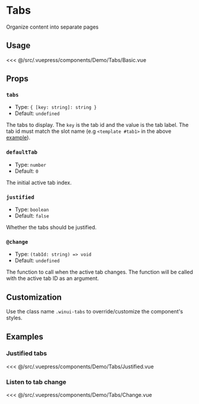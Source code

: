 # Tabs

<Content-Subtitle>Organize content into separate pages</Content-Subtitle>

<Misc-Ad />

## Usage

<Content-Example>

<div><Demo-Tabs-Basic /></div>

<<< @/src/.vuepress/components/Demo/Tabs/Basic.vue

</Content-Example>

## Props

### `tabs` <Badge text="required" type="error" />

- Type: `{ [key: string]: string }`
- Default: `undefined`

The tabs to display. The `key` is the tab id and the value is the tab label. The tab id must match the slot name (e.g `<template #tab1>` in the above [example](#usage)).

### `defaultTab` <Badge text="optional" type="tip" />

- Type: `number`
- Default: `0`

The initial active tab index.

### `justified` <Badge text="optional" type="tip" />

- Type: `boolean`
- Default: `false`

Whether the tabs should be justified.

### `@change` <Badge text="optional" type="tip" />

- Type: `(tabId: string) => void`
- Default: `undefined`

The function to call when the active tab changes. The function will be called with the active tab ID as an argument.

## Customization

Use the class name `.winui-tabs` to override/customize the component's styles.

## Examples

### Justified tabs

<Content-Example>

<div><Demo-Tabs-Justified /></div>

<<< @/src/.vuepress/components/Demo/Tabs/Justified.vue

</Content-Example>

### Listen to tab change

<Content-Example>

<div><Demo-Tabs-Change /></div>

<<< @/src/.vuepress/components/Demo/Tabs/Change.vue

</Content-Example>

<Misc-Ad />
